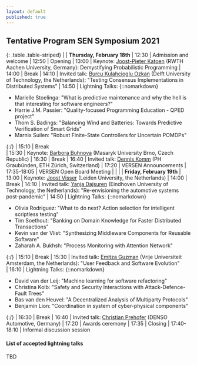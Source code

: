 ```yaml
---
layout: default
published: true
---
```


## Tentative Program SEN Symposium 2021

{: .table .table-striped}
|        | <b>Thursday, February 18th</b>
|  12:30 | Admission and welcome
|  12:50 | Opening
|  13:00 | Keynote: [Joost-Pieter Katoen](https://www-i2.informatik.rwth-aachen.de/~katoen/) (RWTH Aachen University, Germany): Demystifying Probabilistic Programming <!-- - *Process Mining: How to pick your automation battles?* <br> session chair: Jorge Perez --> 
|  14:00 | Break
|  14:10 | Invited talk: [Burcu Kulahcioglu Ozkan](https://burcuku.github.io/home/) (Delft University of Technology, the Netherlands): "Testing Consensus Implementations in Distributed Systems"
|  14:50 | Lightning Talks: {::nomarkdown}<ul><li>Marielle Stoelinga: "What is predictive maintenance and why the hell is that interesting for software engineers?"</li><li>Harrie J.M. Passier: "Quality-focused Programming Education - QPED project"</li><li>Thom S. Badings: "Balancing Wind and Batteries: Towards Predictive Verification of Smart Grids"</li><li>Marnix Suilen: "Robust Finite-State Controllers for Uncertain POMDPs"</li></ul>{:/}
|  15:10 | Break   
|  15:30 | Keynote: [Barbora Buhnova](https://www.fi.muni.cz/~buhnova/) (Masaryk University Brno, Czech Republic)
|  16:30 | Break
|  16:40 | Invited talk: [Dennis Komm](https://people.inf.ethz.ch/dkomm/) (PH Graubünden, ETH Zürich, Switzerland)
|  17:20 | VERSEN Announcements
|  17:35-18:05 | VERSEN Open Board Meeting
|        |
|        | <b>Friday, February 19th</b>
|  13:00 | Keynote: [Joost Visser](https://jstvssr.github.io/) (Leiden University, the Netherlands) 
|  14:00 | Break
|  14:10 | Invited talk: [Yanja Dajsuren](https://www.tue.nl/en/research/researchers/yanja-dajsuren/) (Eindhoven University of Technology, the Netherlands): "Re-envisioning the automotive systems post-pandemic"
|  14:50 | Lightning Talks: {::nomarkdown}<ul><li>Olivia Rodriguez: "What to do next? Action selection for intelligent scriptless testing"</li><li>Tim Soethout: "Banking on Domain Knowledge for Faster Distributed Transactions"</li><li>Kevin van der Vlist: "Synthesizing Middleware Components for Reusable Software"</li><li>Zaharah A. Bukhsh: "Process Monitoring with Attention Network"</li></ul>{:/}
|  15:10 | Break
|  15:30 | Invited talk: [Emitza Guzman](http://145.108.225.28/emitza-guzman/) (Vrije Universiteit Amsterdam, the Netherlands): "User Feedback and Software Evolution"   
|  16:10 | Lightning Talks: {::nomarkdown}<ul><li>David van der Leij: "Machine learning for software refactoring"</li><li>Christina Kolb: "Safety and Security Interactions with Attack-Defence-Fault Trees"</li><li>Bas van den Heuvel: "A Decentralized Analysis of Multiparty Protocols"</li><li>Benjamin Lion: "Coordination in system of cyber-physical components"</li></ul>{:/}
|  16:30 | Break
|  16:40 | Invited talk: [Christian Prehofer](http://www.prehofer.de/Research/Welcome.html) (DENSO Automotive, Germany)
|  17:20 | Awards ceremony
|  17:35 | Closing
|  17:40-18:10 | Informal discussion session


#### List of accepted lightning talks 

TBD

<!--

* Petra Heck and Luís Cruz. Software Engineering for Machine Learning Applications
* Roberto Verdecchia. Architectural Technical Debt: Taming the Beast
* Enrique Larios Vargas and Luís Cruz. Software Engineering and Mental Health
* Eleni Constantinou. Software ecosystem evolution: Past research and the road ahead
* Emitzá Guzmán. Analyzing User Feedback for Software Evolution
* Héctor Cadavid. A Software Engineering perspective on Systems of Systems architecting
* Ilias Gerostathopoulos. Architecture-Based Self-Adaptation: Open Challenges and Promising Directions
* Yaping Luo, Tanja Vos, Pekka Aho and Kevin van der Vlist. ITEA3 IVVES project: Industrial-grade verification and validation of evolving systems (In Finance)
* Bert de Brock. Where should I publish?
-->